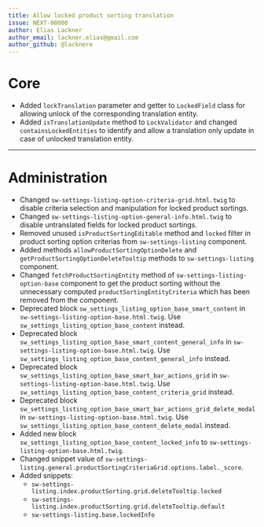 ```yaml
---
title: Allow locked product sorting translation
issue: NEXT-00000
author: Elias Lackner
author_email: lackner.elias@gmail.com
author_github: @lacknere
---
```

# Core
* Added `lockTranslation` parameter and getter to `LockedField` class for allowing unlock of the corresponding translation entity.
* Added `isTranslationUpdate` method to `LockValidator` and changed `containsLockedEntities` to identify and allow a translation only update in case of unlocked translation entity.
___
# Administration
* Changed `sw-settings-listing-option-criteria-grid.html.twig` to disable criteria selection and manipulation for locked product sortings.
* Changed `sw-settings-listing-option-general-info.html.twig` to disable untranslated fields for locked product sortings.
* Removed unused `isProductSortingEditable` method and `locked` filter in product sorting option criterias from `sw-settings-listing` component.
* Added methods `allowProductSortingOptionDelete` and `getProductSortingOptionDeleteTooltip` methods to `sw-settings-listing` component.
* Changed `fetchProductSortingEntity` method of `sw-settings-listing-option-base` component to get the product sorting without the unnecessary computed `productSortingEntityCriteria` which has been removed from the component.
* Deprecated block `sw_settings_listing_option_base_smart_content` in `sw-settings-listing-option-base.html.twig`. Use `sw_settings_listing_option_base_content` instead.
* Deprecated block `sw_settings_listing_option_base_smart_content_general_info` in `sw-settings-listing-option-base.html.twig`. Use `sw_settings_listing_option_base_content_general_info` instead.
* Deprecated block `sw_settings_listing_option_base_smart_bar_actions_grid` in `sw-settings-listing-option-base.html.twig`. Use `sw_settings_listing_option_base_content_criteria_grid` instead.
* Deprecated block `sw_settings_listing_option_base_smart_bar_actions_grid_delete_modal` in `sw-settings-listing-option-base.html.twig`. Use `sw_settings_listing_option_base_content_delete_modal` instead.
* Added new block `sw_settings_listing_option_base_content_locked_info` to `sw-settings-listing-option-base.html.twig`.
* Changed snippet value of `sw-settings-listing.general.productSortingCriteriaGrid.options.label._score`.
* Added snippets:
    - `sw-settings-listing.index.productSorting.grid.deleteTooltip.locked`
    - `sw-settings-listing.index.productSorting.grid.deleteTooltip.default`
    - `sw-settings-listing.base.lockedInfo`
